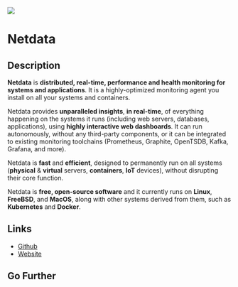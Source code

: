 ![](https://user-images.githubusercontent.com/1153921/70638670-85dd5080-1bf6-11ea-893e-94400f445574.gif)

# Netdata

## Description

**Netdata** is **distributed, real-time, performance and health monitoring for systems and applications**. It is a
highly-optimized monitoring agent you install on all your systems and containers.

Netdata provides **unparalleled insights**, **in real-time**, of everything happening on the systems it runs (including
web servers, databases, applications), using **highly interactive web dashboards**. It can run autonomously, without any
third-party components, or it can be integrated to existing monitoring toolchains (Prometheus, Graphite, OpenTSDB,
Kafka, Grafana, and more).

Netdata is **fast** and **efficient**, designed to permanently run on all systems (**physical** & **virtual** servers,
**containers**, **IoT** devices), without disrupting their core function.

Netdata is **free, open-source software** and it currently runs on **Linux**, **FreeBSD**, and **MacOS**, along with
other systems derived from them, such as **Kubernetes** and **Docker**.

## Links

- [Github](https://github.com/netdata/netdata)
- [Website](https://www.netdata.cloud/)

## Go Further
